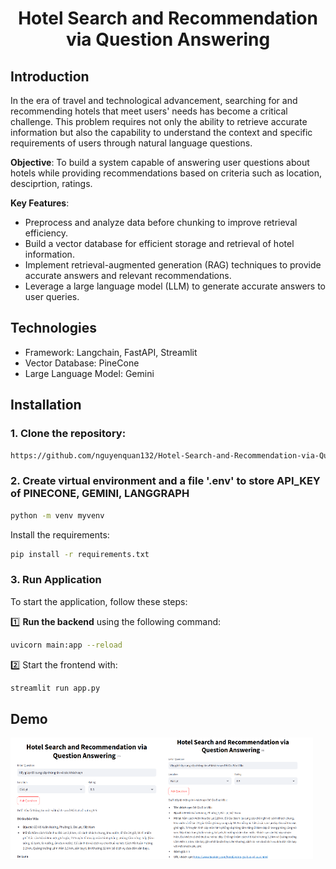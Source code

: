 <div align="center">
    <h1>Hotel Search and Recommendation via Question Answering</h1>
</div>

## Introduction
In the era of travel and technological advancement, searching for and recommending hotels that meet users' needs has become a critical challenge. This problem requires not only the ability to retrieve accurate information but also the capability to understand the context and specific requirements of users through natural language questions.

**Objective**: To build a system capable of answering user questions about hotels while providing recommendations based on criteria such as location, desciprtion, ratings.

**Key Features**: 
* Preprocess and analyze data before chunking to improve retrieval efficiency.
* Build a vector database for efficient storage and retrieval of hotel information.
* Implement retrieval-augmented generation (RAG) techniques to provide accurate answers and relevant recommendations.
* Leverage a large language model (LLM) to generate accurate answers to user queries.

## Technologies
- Framework: Langchain, FastAPI, Streamlit
- Vector Database: PineCone
- Large Language Model: Gemini

## Installation 

### **1. Clone the repository:**
```bash
https://github.com/nguyenquan132/Hotel-Search-and-Recommendation-via-Question-Answering.git
```

### **2. Create virtual environment and a file '.env' to store API_KEY of PINECONE, GEMINI, LANGGRAPH**

```bash
python -m venv myvenv
```

Install the requirements:

```bash
pip install -r requirements.txt
```

### **3. Run Application**
To start the application, follow these steps: 

1️⃣ **Run the backend** using the following command:
```bash
uvicorn main:app --reload
```
2️⃣ Start the frontend with:
```bash
streamlit run app.py
```

## Demo
<div style="display: flex;">
    <img src="test/test1.png" width="48%">
    <img src="test/test2.png" width="48%">
</div>